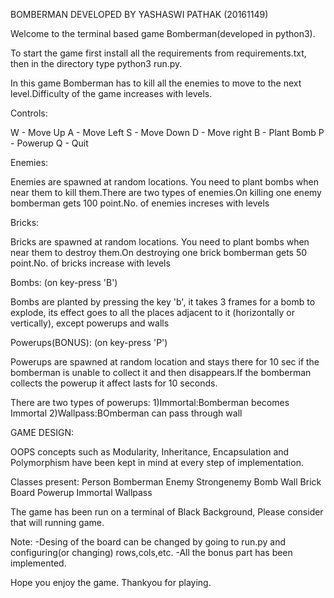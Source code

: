 BOMBERMAN
DEVELOPED BY YASHASWI PATHAK (20161149)

Welcome to the terminal based game Bomberman(developed in python3).

To start the game first install all the requirements from requirements.txt, then in the directory type python3 run.py.

In this game Bomberman has to kill all the enemies to move to the next level.Difficulty of the game increases with levels.

Controls:

W - Move Up
A - Move Left
S - Move Down
D - Move right
B - Plant Bomb
P - Powerup
Q - Quit

Enemies:

Enemies  are spawned at random locations. You need to plant bombs when near them to kill them.There are two types of enemies.On killing one enemy bomberman gets 100 point.No. of enemies increses with levels

Bricks:

Bricks  are spawned at random locations. You need to plant bombs when near them to destroy them.On destroying one brick bomberman gets 50 point.No. of bricks increase with levels


Bombs:
(on key-press 'B')

Bombs are planted by pressing the key 'b', it takes 3 frames for a bomb to  explode, its effect goes to all the places adjacent to it (horizontally or vertically), except powerups and walls

Powerups(BONUS):
(on key-press 'P')

Powerups are spawned at random location and stays there for 10 sec if the bomberman is unable to collect it and then disappears.If the bomberman collects the powerup it affect lasts for 10 seconds.

There are two types of powerups:
	1)Immortal:Bomberman becomes Immortal
	2)Wallpass:BOmberman can pass through wall

GAME DESIGN:

OOPS concepts such as Modularity, Inheritance, Encapsulation and Polymorphism have been kept in mind at every step of implementation.

Classes present:
Person
Bomberman
Enemy
Strongenemy	
Bomb
Wall
Brick
Board
Powerup
Immortal
Wallpass

The game has been run on a terminal of Black Background, Please consider that will running game.

Note:
-Desing of the board can be changed by going to run.py and configuring(or changing) rows,cols,etc.
-All the bonus part has been implemented.

Hope you enjoy the game.
Thankyou for playing.